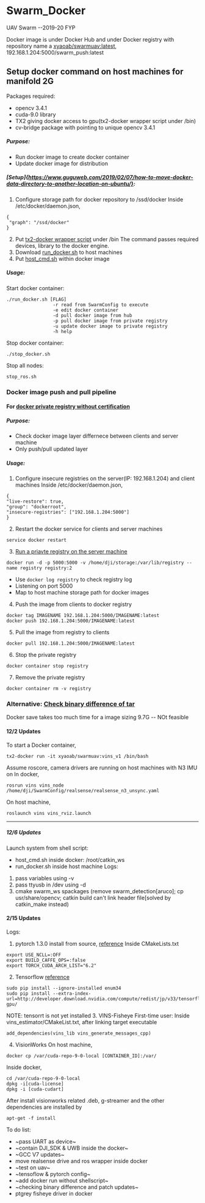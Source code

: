 # Swarm_Docker
UAV Swarm --2019-20 FYP

Docker image is under Docker Hub  and under Docker registry with repository name a [xyaoab/swarmuav:latest](https://hub.docker.com/repository/registry-1.docker.io/xyaoab/swarmuav/tags?page=1), 192.168.1.204:5000/swarm_push:latest

## Setup docker command on host machines for manifold 2G
Packages required:
- opencv 3.4.1
- cuda-9.0 library
- TX2 giving docker access to gpu(tx2-docker wrapper script under /bin)
- cv-bridge package with pointing to unique opencv 3.4.1
##### Purpose: 
- Run docker image to create docker container 
- Update docker image for distribution 
##### [Setup]{https://www.guguweb.com/2019/02/07/how-to-move-docker-data-directory-to-another-location-on-ubuntu/}:
1. Configure storage path for docker repository to /ssd/docker
Inside /etc/docker/daemon.json,
```
{
 "graph": "/ssd/docker"
}
```
2. Put [tx2-docker wrapper script](https://github.com/xyaoab/Swarm_Docker/blob/master/tx2-docker) under /bin 
The command passes required devices, library to the docker engine. 
3. Download [run_docker.sh](https://github.com/xyaoab/Swarm_Docker/blob/master/run_docker.sh) to host machines
4. Put [host_cmd.sh](https://github.com/xyaoab/Swarm_Docker/blob/master/host_cmd.sh) within docker image 

##### Usage:
Start docker container:
``` 
./run_docker.sh [FLAG] 
            	 -r read from SwarmConfig to execute 
            	 -e edit docker container 
            	 -d pull docker image from hub 
            	 -p pull docker image from private registry 
            	 -u update docker image to private registry 
            	 -h help

```
Stop docker container:
```
./stop_docker.sh
```
Stop all nodes:
```
stop_ros.sh
```

### Docker image push and pull pipeline 
#### For [docker private registry without certification](https://docs.docker.com/registry/insecure/)
##### Purpose: 
- Check docker image layer differnece between clients and server machine
- Only push/pull updated layer 
##### Usage:
1. Configure insecure registries on the server(IP: 192.168.1.204) and client machines 
  Inside /etc/docker/daemon.json, 
  ```
  {
  "live-restore": true,
  "group": "dockerroot",
  "insecure-registries": ["192.168.1.204:5000"]
  }
  ```
2. Restart the docker service for clients and server machines 
```
service docker restart
```
3. [Run a priavte registry on the server machine](https://ithelp.ithome.com.tw/articles/10191213)
```
docker run -d -p 5000:5000 -v /home/dji/storage:/var/lib/registry --name registry registry:2
```
- Use ```docker log registry``` to check registry log 
- Listening on port 5000
- Map to host machine storage path for docker images
4. Push the image from clients to docker registry
```
docker tag IMAGENAME 192.168.1.204:5000/IMAGENAME:latest
docker push 192.168.1.204:5000/IMAGENAME:latest
```
5. Pull the image from registry to clients
```
docker pull 192.168.1.204:5000/IMAGENAME:latest
```
6. Stop the private registry
```
docker container stop registry
```
7. Remove the private registry 
```
docker container rm -v registry
```
### Alternative: [Check binary difference of tar](https://github.com/dvddarias/docker-sync)
Docker save takes too much time for a image sizing 9.7G -- NOt feasible


#### 12/2 Updates
To start a Docker container,
```
tx2-docker run -it xyaoab/swarmuav:vins_v1 /bin/bash
```
Assume roscore, camera drivers are running on host machines with N3 IMU on 
In docker,
```
rosrun vins vins_node /home/dji/SwarmConfig/realsense/realsense_n3_unsync.yaml 
```
On host machine, 
```
roslaunch vins vins_rviz.launch
```
---
##### 12/6 Updates
Launch system from shell script:

- host_cmd.sh inside docker: /root/catkin_ws
- run_docker.sh inside host machine
Logs: 
1. pass variables using -v 
2. pass ttyusb in /dev using -d
3. cmake swarm_ws spackages  (remove swarm_detection[aruco]; cp usr/share/opencv; catkin build can't link header file[solved by catkin_make instead)

#### 2/15 Updates 
Logs:
1. pytorch 1.3.0 install from source, [reference](https://devtalk.nvidia.com/default/topic/1042821/jetson-tx2/pytorch-install-broken)
Inside CMakeLists.txt
```
export USE_NCLL=:OFF
export BUILD_CAFFE_OPS=:false
export TORCH_CUDA_ARCH_LIST="6.2"

```
2. Tensorflow [reference](https://devtalk.nvidia.com/default/topic/1038957/jetson-tx2/tensorflow-for-jetson-tx2-/)
```
sudo pip install --ignore-installed enum34
sudo pip install --extra-index-url=http://developer.download.nvidia.com/compute/redist/jp/v33/tensorflow-gpu/
```
NOTE: tensorrt is not yet installed
3. VINS-Fisheye
First-time user:
Inside vins_estimator/CMakeList.txt, after linking target executable
```
add_dependencies(vins_lib vins_generate_messages_cpp)
```
4. VisionWorks 
On host machine,
```
docker cp /var/cuda-repo-9-0-local [CONTAINER_ID]:/var/
```
Inside docker,
```
cd /var/cuda-repo-9-0-local
dpkg -i[cuda-license] 
dpkg -i [cuda-cudart] 
```
After install visionworks related .deb, g-streamer and the other dependencies are installed by 
```
apt-get -f install
```

To do list: 
- ~pass UART as device~
- ~contain DJI_SDK & UWB inside the docker~
- ~GCC V7 updates~
- move realsense drive and ros wrapper inside docker 
- ~test on uav~
- ~tensoflow & pytorch config~
- ~add docker run without shellscript~
- ~checking binary difference and patch updates~
- ptgrey fisheye driver in docker
